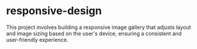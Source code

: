# responsive-design
This project involves building a responsive image gallery that adjusts layout and image sizing based on the user's device, ensuring a consistent and user-friendly experience.
